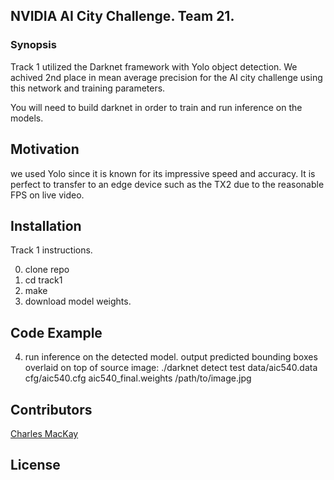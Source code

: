 ## NVIDIA AI City Challenge. Team 21.

### Synopsis

Track 1 utilized the Darknet framework with Yolo object detection. We achived 2nd place in mean average precision for the AI city challenge using this network and training parameters. 

You will need to build darknet in order to train and run inference on the models. 

## Motivation
we used Yolo since it is known for its impressive speed and accuracy. It is perfect to transfer to an edge device such as the TX2 due to the reasonable FPS on live video. 

## Installation

Track 1 instructions.

0. clone repo
1. cd track1
2. make
3. download model weights. 

## Code Example
4. run inference on the detected model. output predicted bounding boxes overlaid on top of source image:
 ./darknet detect test data/aic540.data cfg/aic540.cfg aic540_final.weights /path/to/image.jpg 
 

## Contributors

 [Charles MacKay](https://github.com/ctmackay)
 

## License
